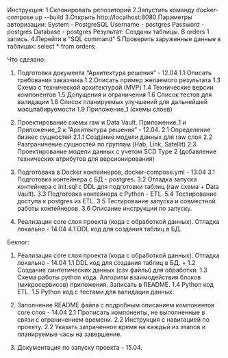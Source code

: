 
Инструкция:
1.Склонировать репозиторий
2.Запустить команду docker-compose up --build
3.Открыть http://localhost:8080
	Параметры авторизации:
		System - PostgreSQL
		Username - postgres
		Password - postgres
		Database - postgres
Результат: Созданы таблицы. В orders 1 запись. 
4.Перейти в "SQL command"
5.Проверить заруженные данные в таблицах:
	select *
	from orders;

Что сделано:

  1. Подготовка документа “Архитектура решения” - 12.04
	1.1 Описать требования заказчика
	1.2.Описать пример желаемого результата
	1.3 Схема с технической архитектурой (MVP)
	1.4 Технические версии компонентов 
	1.5 Допущения и ограничения
	1.6 Список тестов для валидации
	1.8 Список планируемых улучшений для дальнейшей масштабируемости
	1.9 Приложение_1 (схемы слоев)
    
  2. Проектирование схемы raw и Data Vault. Приложение_1 и Приложение_2 к ”Архитектура решения” -  12.04.
    2.1 Определение бизнес сущностей 
    2.1.1 Создание модели данных для raw слоя 
    2.2 Разграничение сущностей по группам (Hab, Link, Satellit) 
    2.3 Проектирование модели данных с учетом SCD Type 2 (добавление технических атрибутов для версионирования) 

  3. Подготовака в Docker контейнеров, docker-compose.yml - 13.04
    3.1 Подготовка контейнера с БД - postgres.
    3.2 Отладка запуска контейнера с init.sql с DDL для подготовки таблиц (raw схема + Data Vault). 
    3.3 Подготовка контейнера с Python - ETL.
	5.4 Тестирование доступа к postgres из ETL.
	3.5 Тестирование запуска и совместной работы контейнеров. 
	3.6 Описание инструкции по запуску.

  4. Реализация core слоя проекта (кода с обработкой данных). Отладка локально - 14.04
	4.1 DDL код для создания таблиц в БД. 


Беклог:

1. Реализация core слоя проекта (кода с обработкой данных). Отладка локально - 14.04
	1.1 DDL код для создания таблиц в БД. +
	1.2 Создание синтетических данных (csv файлы) для обработки. 
	1.3 Схема работы python кода. Алгоритм взаимодействия блоков (микросервисов) приложения. Записать в README.
	1.4 Python код ETL. 
	1.5 Python код с тестами для валидации данных. 

2. Заполнение README файла с подробным описанием компонентов core слоя - 14.04
	2.1 Прописать компоненты, не выполненные в связи с ограничением времени. 
	2.2 Инструкция с навигацией по проекту. 
    2.2 Указать затраченное время на каждый из этапов и планируемые часы на завершение. 

3. Документация по запуску проекта - 15.04.